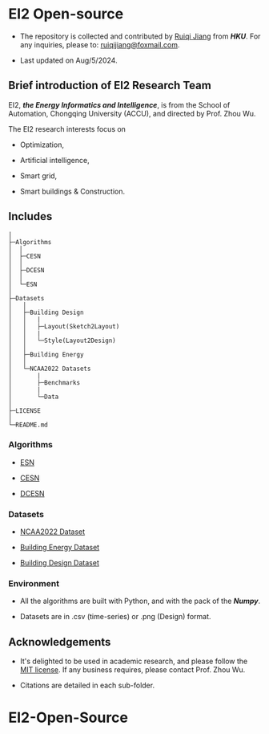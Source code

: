 # EI2 Open-source

- The repository is collected and contributed by [Ruiqi Jiang](https://richj233.github.io/) from ***HKU***. For any inquiries, please to: ruiqijiang@foxmail.com.

- Last updated on Aug/5/2024.

## Brief introduction of EI2 Research Team

EI2, ***the Energy Informatics and Intelligence***, is from the School of Automation, Chongqing University (ACCU), and directed by Prof. Zhou Wu.

The EI2 research interests focus on 

- Optimization,

- Artificial intelligence,

- Smart grid,

- Smart buildings & Construction.

## Includes

    │
    ├─Algorithms
    │  │
    │  ├─CESN
    │  │
    │  ├─DCESN
    │  │
    │  └─ESN
    │
    ├─Datasets
    │	│
    │	├─Building Design
    │	│	|
    │	│	├─Layout(Sketch2Layout)
    │	│	|
    │	│	└─Style(Layout2Design)
    │	│	
    │	├─Building Energy
    │	│
    │	└─NCAA2022 Datasets
    │		|
    │		├─Benchmarks
    │		|
    │		└─Data
    │
    ├─LICENSE
    │
    └─README.md


### Algorithms

- [ESN](./Algorithms/ESN)

- [CESN](./Algorithms/CESN)

- [DCESN](./Algorithms/DCESN)

### Datasets

- [NCAA2022 Dataset](./Datasets/NCAA2022-Dataset)

- [Building Energy Dataset](./Datasets/Building-Energy)

- [Building Design Dataset](./Datasets/Building-Design) 

### Environment

- All the algorithms are built with Python, and with the pack of the ***Numpy***.

- Datasets are in .csv (time-series) or .png (Design) format.

## Acknowledgements

- It's delighted to be used in academic research, and please follow the [MIT license](./LICENSE). If any business requires, please contact Prof. Zhou Wu.

- Citations are detailed in each sub-folder.

# EI2-Open-Source
